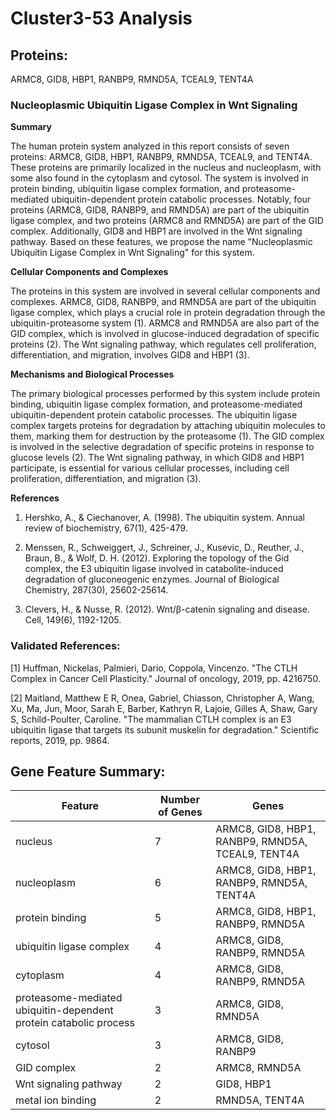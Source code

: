 # Cluster3-53 Analysis

## Proteins: 

ARMC8, GID8, HBP1, RANBP9, RMND5A, TCEAL9, TENT4A

### Nucleoplasmic Ubiquitin Ligase Complex in Wnt Signaling

**Summary**

The human protein system analyzed in this report consists of seven proteins: ARMC8, GID8, HBP1, RANBP9, RMND5A, TCEAL9, and TENT4A. These proteins are primarily localized in the nucleus and nucleoplasm, with some also found in the cytoplasm and cytosol. The system is involved in protein binding, ubiquitin ligase complex formation, and proteasome-mediated ubiquitin-dependent protein catabolic processes. Notably, four proteins (ARMC8, GID8, RANBP9, and RMND5A) are part of the ubiquitin ligase complex, and two proteins (ARMC8 and RMND5A) are part of the GID complex. Additionally, GID8 and HBP1 are involved in the Wnt signaling pathway. Based on these features, we propose the name "Nucleoplasmic Ubiquitin Ligase Complex in Wnt Signaling" for this system.

**Cellular Components and Complexes**

The proteins in this system are involved in several cellular components and complexes. ARMC8, GID8, RANBP9, and RMND5A are part of the ubiquitin ligase complex, which plays a crucial role in protein degradation through the ubiquitin-proteasome system (1). ARMC8 and RMND5A are also part of the GID complex, which is involved in glucose-induced degradation of specific proteins (2). The Wnt signaling pathway, which regulates cell proliferation, differentiation, and migration, involves GID8 and HBP1 (3).

**Mechanisms and Biological Processes**

The primary biological processes performed by this system include protein binding, ubiquitin ligase complex formation, and proteasome-mediated ubiquitin-dependent protein catabolic processes. The ubiquitin ligase complex targets proteins for degradation by attaching ubiquitin molecules to them, marking them for destruction by the proteasome (1). The GID complex is involved in the selective degradation of specific proteins in response to glucose levels (2). The Wnt signaling pathway, in which GID8 and HBP1 participate, is essential for various cellular processes, including cell proliferation, differentiation, and migration (3).

**References**

1. Hershko, A., & Ciechanover, A. (1998). The ubiquitin system. Annual review of biochemistry, 67(1), 425-479.

2. Menssen, R., Schweiggert, J., Schreiner, J., Kusevic, D., Reuther, J., Braun, B., & Wolf, D. H. (2012). Exploring the topology of the Gid complex, the E3 ubiquitin ligase involved in catabolite-induced degradation of gluconeogenic enzymes. Journal of Biological Chemistry, 287(30), 25602-25614.

3. Clevers, H., & Nusse, R. (2012). Wnt/β-catenin signaling and disease. Cell, 149(6), 1192-1205.

### Validated References: 

[1] Huffman, Nickelas, Palmieri, Dario, Coppola, Vincenzo. "The CTLH Complex in Cancer Cell Plasticity." Journal of oncology, 2019, pp. 4216750.

[2] Maitland, Matthew E R, Onea, Gabriel, Chiasson, Christopher A, Wang, Xu, Ma, Jun, Moor, Sarah E, Barber, Kathryn R, Lajoie, Gilles A, Shaw, Gary S, Schild-Poulter, Caroline. "The mammalian CTLH complex is an E3 ubiquitin ligase that targets its subunit muskelin for degradation." Scientific reports, 2019, pp. 9864.



## Gene Feature Summary: 

| Feature | Number of Genes | Genes |
| --- | --- | --- |
| nucleus | 7 | ARMC8, GID8, HBP1, RANBP9, RMND5A, TCEAL9, TENT4A |
| nucleoplasm | 6 | ARMC8, GID8, HBP1, RANBP9, RMND5A, TENT4A |
| protein binding | 5 | ARMC8, GID8, HBP1, RANBP9, RMND5A |
| ubiquitin ligase complex | 4 | ARMC8, GID8, RANBP9, RMND5A |
| cytoplasm | 4 | ARMC8, GID8, RANBP9, RMND5A |
| proteasome-mediated ubiquitin-dependent protein catabolic process | 3 | ARMC8, GID8, RMND5A |
| cytosol | 3 | ARMC8, GID8, RANBP9 |
| GID complex | 2 | ARMC8, RMND5A |
| Wnt signaling pathway | 2 | GID8, HBP1 |
| metal ion binding | 2 | RMND5A, TENT4A |

